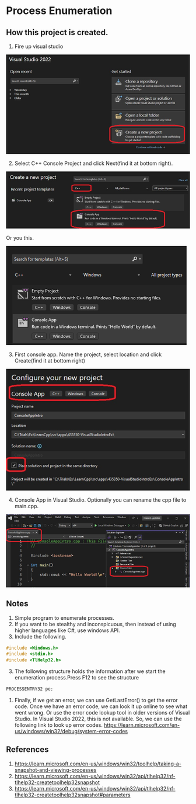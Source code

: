 # Process Enumeration

## How this project is created.
1. Fire up visual studio 

![Visual Studio Create new project](50_50_VisualStudio_CreateNewProject.jpg)

2. Select C++ Console Project and click Next(find it at bottom right).

![Cpp Console Project](51_50_CppConsoleApp.jpg)

Or you this.

![Cpp Windows Console Project](51_85_Vs_NewProj.png)

3. First console app. Name the project, select location and click Create(find it at bottom right)

![First console app](52_50_CppFirstConsoleApp.jpg)

4. Console App in Visual Studio. Optionally you can rename the cpp file to main.cpp.

![Console App in Vs](53_50_ConsoleAppInVs.jpg)

## Notes
1. Simple program to enumerate processes.
2. If you want to be stealthy and inconspicuous, then instead of using higher languages like C#, use windows API.
3. Include the following.
```cpp
#include <Windows.h>
#include <stdio.h>
#include <TlHelp32.h>
```

3. The following structure holds the information after we start the enumeration process.Press F12 to see the structure

```cpp
PROCESSENTRY32 pe;
```

1. Finally, if we get an error, we can use GetLastError() to get the error code. Once we have an error code, we can look it up online to see what went wrong. Or use the error code lookup tool in older versions of Visual Studio. In Visual Studio 2022, this is not available. So, we can use the following link to look up error codes.
https://learn.microsoft.com/en-us/windows/win32/debug/system-error-codes


## References
1. https://learn.microsoft.com/en-us/windows/win32/toolhelp/taking-a-snapshot-and-viewing-processes
2. https://learn.microsoft.com/en-us/windows/win32/api/tlhelp32/nf-tlhelp32-createtoolhelp32snapshot
3. https://learn.microsoft.com/en-us/windows/win32/api/tlhelp32/nf-tlhelp32-createtoolhelp32snapshot#parameters


